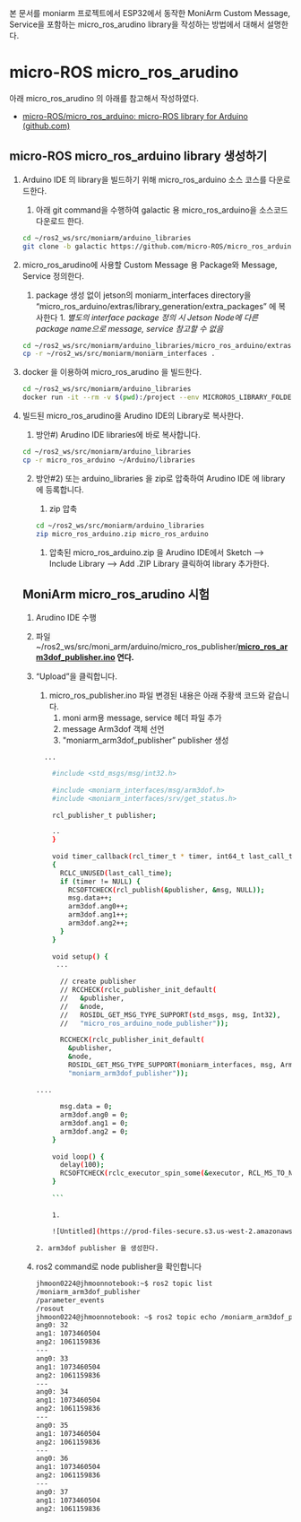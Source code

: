 본 문서를 moniarm 프로젝트에서 ESP32에서 동작한 MoniArm Custom Message, Service을 포함하는 micro_ros_arudino library을 작성하는 방법에서 대해서 설명한다.


# micro-ROS micro_ros_arudino

 아래  micro_ros_arudino  의 아래를 참고해서 작성하였다.

- [micro-ROS/micro_ros_arduino: micro-ROS library for Arduino (github.com)](https://github.com/micro-ROS/micro_ros_arduino?tab=readme-ov-file#how-to-use-the-precompiled-library)

## micro-ROS micro_ros_arduino library 생성하기

1. Arduino IDE 의 library을 빌드하기 위해  micro_ros_arduino 소스 코스를 다운로드한다.
    1. 아래 git command을 수행하여 galactic  용 micro_ros_arduino을 소스코드 다운로드 한다.
    
    ```bash
    cd ~/ros2_ws/src/moniarm/arduino_libraries
    git clone -b galactic https://github.com/micro-ROS/micro_ros_arduino
    ```
    
2. micro_ros_arudino에  사용할 Custom Message 용 Package와 Message, Service 정의한다.
    1.   package 생성 없이 jetson의 moniarm_interfaces directory을 “micro_ros_arduino/extras/library_generation/extra_packages” 에 복사한다
        1. *별도의 interface package 정의 시 Jetson Node에 다른 package name으로 message, service 참고할 수 없음*
            
    ```bash
    cd ~/ros2_ws/src/moniarm/arduino_libraries/micro_ros_arduino/extras/library_generation/extra_packages
    cp -r ~/ros2_ws/src/moniarm/moniarm_interfaces .
    ```
        
3. docker 을 이용하여 micro_ros_arudino 을 빌드한다.
         
    ```bash
    cd ~/ros2_ws/src/moniarm/arduino_libraries
    docker run -it --rm -v $(pwd):/project --env MICROROS_LIBRARY_FOLDER=extras microros/micro_ros_static_library_builder:galactic -p esp32
     ```
        
4. 빌드된 micro_ros_arudino을 Arudino IDE의 Library로 복사한다.
    1. 방안#) Arudino IDE libraries에 바로 복사합니다.
        
    ```bash
    cd ~/ros2_ws/src/moniarm/arduino_libraries  
    cp -r micro_ros_arduino ~/Arduino/libraries
    ```
        
    2. 방안#2) 또는 arduino_libraries  을 zip로 압축하여  Arudino IDE 에 library에 등록합니다.
        1. zip 압축
        
        ```bash
        cd ~/ros2_ws/src/moniarm/arduino_libraries  
        zip micro_ros_arduino.zip micro_ros_arduino
        ```
        
        1. 압축된 micro_ros_arduino.zip 을   Arudino IDE에서  Sketch —> Include Library —> Add .ZIP Library 클릭하여 library 추가한다.
        
    
    ## MoniArm micro_ros_arudino 시험
    
    1. Arudino IDE 수행
    2. 파일 ~/ros2_ws/src/moni_arm/arduino/micro_ros_publisher/**[micro_ros_arm3dof_publisher.ino](https://github.com/orocapangyo/moniarm/blob/main/arduino/micro_ros_publisher/micro_ros_publisher.ino) 연다.**
    3.  “Upload”을 클릭합니다.
        1. micro_ros_publisher.ino 파일 변경된 내용은 아래 주황색 코드와 같습니다.
            1. moni arm용 message, service 헤더 파일 추가
            2. message Arm3dof 객체 선언
            3. "moniarm_arm3dof_publisher” publisher 생성
            
        ```bash
          ...

            #include <std_msgs/msg/int32.h>
            
            #include <moniarm_interfaces/msg/arm3dof.h>
            #include <moniarm_interfaces/srv/get_status.h>
            
            rcl_publisher_t publisher;

            ..
            }
            
            void timer_callback(rcl_timer_t * timer, int64_t last_call_time)
            {  
              RCLC_UNUSED(last_call_time);
              if (timer != NULL) {
                RCSOFTCHECK(rcl_publish(&publisher, &msg, NULL));
                msg.data++;
                arm3dof.ang0++;
                arm3dof.ang1++;
                arm3dof.ang2++;
              }
            }
            
            void setup() {
             ...
            
              // create publisher
              // RCCHECK(rclc_publisher_init_default(
              //   &publisher,
              //   &node,
              //   ROSIDL_GET_MSG_TYPE_SUPPORT(std_msgs, msg, Int32),
              //   "micro_ros_arduino_node_publisher"));
            
              RCCHECK(rclc_publisher_init_default(
                &publisher,
                &node,
                ROSIDL_GET_MSG_TYPE_SUPPORT(moniarm_interfaces, msg, Arm3dof),
                "moniarm_arm3dof_publisher"));
            
        ....
            
              msg.data = 0;
              arm3dof.ang0 = 0;
              arm3dof.ang1 = 0;
              arm3dof.ang2 = 0;
            }
            
            void loop() {
              delay(100);
              RCSOFTCHECK(rclc_executor_spin_some(&executor, RCL_MS_TO_NS(100)));
            }
            
            ```
            
            1. 
            
            ![Untitled](https://prod-files-secure.s3.us-west-2.amazonaws.com/f6b68902-bc62-4ee6-a46f-32ed3421cddf/88ed4753-6aac-4ed3-8f38-85978e7fa4ad/Untitled.png)
            
        2. arm3dof publisher 을 생성한다.
    4. ros2 command로 node publisher을 확인합니다
            
        ```bash
        jhmoon0224@jhmoonnotebook:~$ ros2 topic list
        /moniarm_arm3dof_publisher
        /parameter_events
        /rosout
        jhmoon0224@jhmoonnotebook: ~$ ros2 topic echo /moniarm_arm3dof_publisher
        ang0: 32
        ang1: 1073460504
        ang2: 1061159836
        ---
        ang0: 33
        ang1: 1073460504
        ang2: 1061159836
        ---
        ang0: 34
        ang1: 1073460504
        ang2: 1061159836
        ---
        ang0: 35
        ang1: 1073460504
        ang2: 1061159836
        ---
        ang0: 36
        ang1: 1073460504
        ang2: 1061159836
        ---
        ang0: 37
        ang1: 1073460504
        ang2: 1061159836
        
        ```